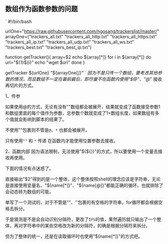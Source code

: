 ## 数组作为函数参数的问题
`
#!/bin/bash 

urlOne="https://raw.githubusercontent.com/ngosang/trackerslist/master/"
arrayOne=("trackers_all.txt" "trackers_all_http.txt" "trackers_all_https.txt" "trackers_all_ip.txt" "trackers_all_udp.txt" "trackers_all_ws.txt" "trackers_best.txt" "trackers_best_ip.txt")

function getTracker(){
    array=$2
    echo ${array[*]}
    for i in ${array[*]}
    do  
        url="${1}${i}"
        echo "wget $url"
    done
}

getTracker ${urlOne} "${arrayOne[*]}"
`
因为不是只传一个数组，要考虑其他参数的情况，而且数组不一定在最前最后，即尽量不在函数内使用"$@"、"@*" 接收再切片的方式。

1、传参

如果使用@的方式，无论有没有""数组都会被展开，结果就变成了函数接受参数1和数组里面的每个值作为参数，总参数个数就变成了1+数组长度，如果数组有多个值就会影响到脚本的结果了。

不使用""包裹则不管是`@`、`*` 也都会被展开。

只有使用`""` 和 `*` 传递 在函数内才能使用位置参数去接收。

2、函数内部
因为语法限制，无法使用"${${}}"的方式，所以要使用一个变量去接收再使用。

下面的情况有点迷惑了。

直接输出"$2"得到的是一个整体，这个整体按照shell的理念应该是字符串，无论是直接使用变量名、"${name[*]}"、"${name[@]}"都能正确的循环，也就排除了会动态转为数组的可能。

单写了一个测试的，对于不管是""、''包裹的有空格的字符串，for循环都会根据空格去拆分。

于是猜测是不是会自动识别分隔符，更改了`IFS`的值，果然遍历就只输出了一个整体，再对字符串中的某些空格改为新的分隔符，的确是根据分隔符来拆分。

但为了整体的统一，还是在读取循环时也使用"${name[*]}"的方式吧。




